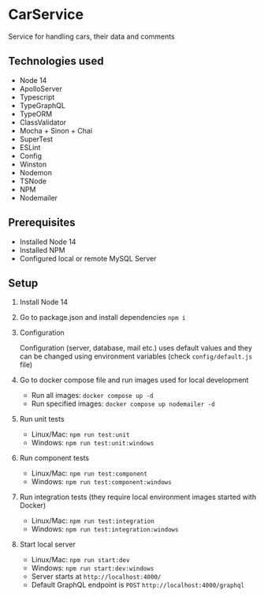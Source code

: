 # CarService
Service for handling cars, their data and comments 

## Technologies used
* Node 14
* ApolloServer
* Typescript
* TypeGraphQL
* TypeORM
* ClassValidator
* Mocha + Sinon + Chai
* SuperTest
* ESLint
* Config
* Winston
* Nodemon
* TSNode
* NPM
* Nodemailer

## Prerequisites
* Installed Node 14
* Installed NPM
* Configured local or remote MySQL Server

## Setup
1. Install Node 14
2. Go to package.json and install dependencies `npm i`
3. Configuration

    Configuration (server, database, mail etc.) uses default values and they can be
    changed using environment variables (check `config/default.js` file)
4. Go to docker compose file and run images used for local development
   * Run all images: `docker compose up -d`
   * Run specified images: `docker compose up nodemailer -d`
5. Run unit tests
   * Linux/Mac: `npm run test:unit`
   * Windows: `npm run test:unit:windows`
6. Run component tests
    * Linux/Mac: `npm run test:component`
    * Windows: `npm run test:component:windows`
7. Run integration tests (they require local environment images started with Docker)
    * Linux/Mac: `npm run test:integration`
    * Windows: `npm run test:integration:windows`
8. Start local server
    * Linux/Mac: `npm run start:dev`
    * Windows: `npm run start:dev:windows`
    * Server starts at `http://localhost:4000/`
    * Default GraphQL endpoint is `POST` `http://localhost:4000/graphql`
